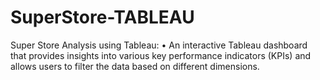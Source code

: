 # SuperStore-TABLEAU
Super Store Analysis using Tableau:
•	An interactive Tableau dashboard that provides insights into various key performance indicators (KPIs) and allows users to filter the data based on different dimensions.
